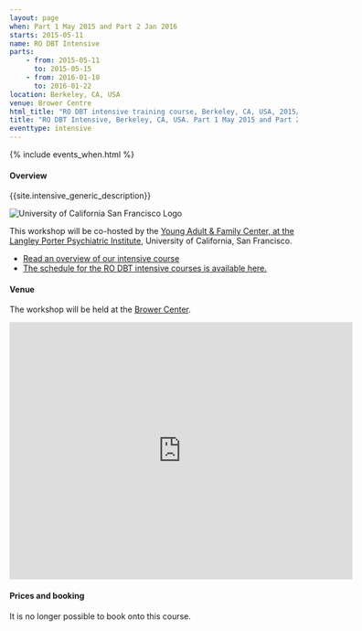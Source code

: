 ```yaml
---
layout: page
when: Part 1 May 2015 and Part 2 Jan 2016
starts: 2015-05-11
name: RO DBT Intensive
parts:
    - from: 2015-05-11
      to: 2015-05-15
    - from: 2016-01-18
      to: 2016-01-22
location: Berkeley, CA, USA
venue: Brower Centre
html_title: "RO DBT intensive training course, Berkeley, CA, USA, 2015/6"
title: "RO DBT Intensive, Berkeley, CA, USA. Part 1 May 2015 and Part 2 Jan 2016"
eventtype: intensive
---
```



{% include events_when.html %}


#### Overview

{{site.intensive_generic_description}}

![University of California San Francisco Logo](http://www.ucsf.edu/sites/all/themes/ucsf/logo.png)

This workshop will be co-hosted by the [Young Adult & Family Center, at the Langley Porter Psychiatric Institute](http://psych.ucsf.edu/lpphc.aspx?id=5041), University of California, San Francisco.


- [Read an overview of our intensive course](/training/intensive.html)
- [The schedule for the RO DBT intensive courses is available here.](/training/intensive/timetable.html)




#### Venue

The workshop will be held at the [Brower Center](www.browercenter.org).

<iframe src="https://www.google.com/maps/embed?pb=!1m18!1m12!1m3!1d1574.8069533178996!2d-122.26593773613772!3d37.86932347891966!2m3!1f0!2f0!3f0!3m2!1i1024!2i768!4f13.1!3m3!1m2!1s0x80857e9d9bdf2f6f%3A0x2efec95e16037f2!2sThe+David+Brower+Center!5e0!3m2!1sen!2s!4v1411550035439" width="600" height="450" frameborder="0" style="border:0"></iframe>



#### Prices and booking
It is no longer possible to book onto this course.


